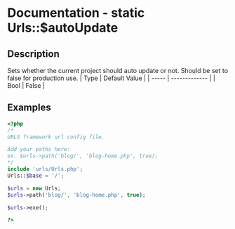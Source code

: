 # Documentation - static Urls::$autoUpdate
## Description
Sets whether the current project should auto update or not. Should be set to false for production use.
|  Type | Default Value |
| ----- | ------------- |
| Bool  |     False     |
## Examples
```PHP
<?php
/*
URLS framework url config file.

Add your paths here:
ex. $urls->path('blog/', 'blog-home.php', true);
*/
include 'urls/Urls.php';
Urls::$base = '/';

$urls = new Urls;
$urls->path('blog/', 'blog-home.php', true);

$urls->exe();

?>
```
